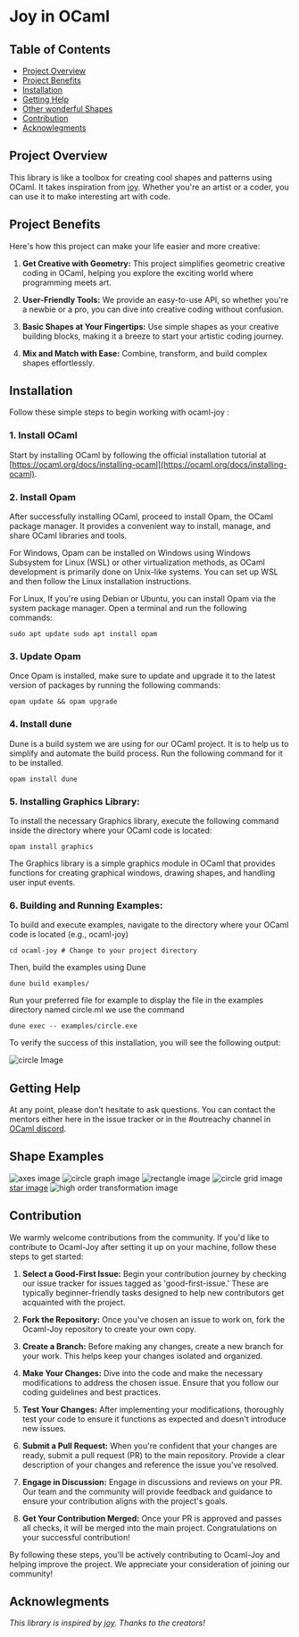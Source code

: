 # Joy in OCaml

## Table of Contents
- [Project Overview](#project-overview)
- [Project Benefits](#project-benefits)
- [Installation](#installation)
- [Getting Help](#getting-help)
- [Other wonderful Shapes](#other-wonderful-shapes)
- [Contribution](#contribution)
- [Acknowlegments](#acknowlegments)

## Project Overview
This library is like a toolbox for creating cool shapes and patterns using OCaml. It takes inspiration from [joy](https://github.com/fossunited/joy). Whether you're an artist or a coder, you can use it to make interesting art with code.

## Project Benefits

Here's how this project can make your life easier and more creative:

1. **Get Creative with Geometry:** This project simplifies geometric creative coding in OCaml, helping you explore the exciting world where programming meets art.

2. **User-Friendly Tools:** We provide an easy-to-use API, so whether you're a newbie or a pro, you can dive into creative coding without confusion.

3. **Basic Shapes at Your Fingertips:** Use simple shapes as your creative building blocks, making it a breeze to start your artistic coding journey.

4. **Mix and Match with Ease:** Combine, transform, and build complex shapes effortlessly.


## Installation

Follow these simple steps to begin working with ocaml-joy :

### 1. Install OCaml

Start by installing OCaml by following the official installation tutorial at [https://ocaml.org/docs/installing-ocaml](https://ocaml.org/docs/installing-ocaml).

### 2. Install Opam

After successfully installing OCaml, proceed to install Opam, the OCaml package manager. It provides a convenient way to install, manage, and share OCaml libraries and tools.

For Windows, Opam can be installed on Windows using Windows Subsystem for Linux (WSL) or other virtualization methods, as OCaml development is primarily done on Unix-like systems. You can set up WSL and then follow the Linux installation instructions.

For Linux, If you're using Debian or Ubuntu, you can install Opam via the system package manager. Open a terminal and run the following commands:

`sudo apt update
sudo apt install opam
`

### 3. Update Opam
Once Opam is installed, make sure to update and upgrade it to the latest version of packages by running the following commands:

`opam update && opam upgrade`

### 4. Install dune
Dune is a build system we are using for our OCaml project. It is to help us to simplify and automate the build process. Run the following command for it to be installed.

`opam install dune`

### 5. Installing Graphics Library:
To install the necessary Graphics library, execute the following command inside the directory where your OCaml code is located:

`opam install graphics`

The Graphics library is a simple graphics module in OCaml that provides functions for creating graphical windows, drawing shapes, and handling user input events.

### 6. Building and Running Examples:
To build and execute examples, navigate to the directory where your OCaml code is located (e.g., ocaml-joy)

`cd ocaml-joy # Change to your project directory`

Then, build the examples using Dune 

`dune build examples/`

Run your preferred file for example to display the file in the examples directory named circle.ml we use the command

`dune exec -- examples/circle.exe`

To verify the success of this installation, you will see the following output:

![circle Image](https://github.com/joanita-51/ocaml-joy/assets/82649346/87bf01ad-836f-4491-97c2-8724b8047429)

## Getting Help
At any point, please don't hesitate to ask questions. You can contact the mentors either here in the issue tracker or in the #outreachy channel in [OCaml discord](https://discord.com/invite/cCYQbqN). 

## Shape Examples
![axes image](https://github.com/joanita-51/ocaml-joy/assets/82649346/0b8b402e-65ee-45a8-b568-cf0434a10f5e)
![circle graph image](https://github.com/joanita-51/ocaml-joy/assets/82649346/1ac34bd9-553b-45e2-90cf-240c73b63256)
![rectangle image](https://github.com/joanita-51/ocaml-joy/assets/82649346/c00e5df4-83bd-4cf7-a864-6f26da0d1fac)
![circle grid image](https://github.com/joanita-51/ocaml-joy/assets/82649346/20176f2d-cf96-4ec1-93ed-e5eaf1682600)
[star image](https://github.com/joanita-51/ocaml-joy/assets/82649346/5a8cd0ea-f00b-46b0-b34d-406d76561a2d)
![high order transformation image](https://github.com/joanita-51/ocaml-joy/assets/82649346/eeb2d2fc-86c5-4159-b559-4e280232798f)
<!-- ![star image](https://github.com/joanita-51/ocaml-joy/assets/82649346/5a8cd0ea-f00b-46b0-b34d-406d76561a2d)
![circle rectangle image](https://github.com/joanita-51/ocaml-joy/assets/82649346/d53af149-83e3-40ac-b34d-d83c69eede3b)
![circle row joy image](https://github.com/joanita-51/ocaml-joy/assets/82649346/6a67187a-ef85-4549-9920-a674740731a7)
![triangle image](https://github.com/joanita-51/ocaml-joy/assets/82649346/de6f1384-94cd-4d78-8380-74d0c38b9331)
![concentric circles image](https://github.com/joanita-51/ocaml-joy/assets/82649346/8085d796-4672-413f-904e-01d843e076a1)
![Line image](https://github.com/joanita-51/ocaml-joy/assets/82649346/3b53a1b1-4192-4039-a78d-452116cf683b)
![translate circle image](https://github.com/joanita-51/ocaml-joy/assets/82649346/f4b570ef-cc66-46a8-9360-8796e1fb7361)
![translate rectangle image](https://github.com/joanita-51/ocaml-joy/assets/82649346/aedfaeb4-4ddc-4d82-a77f-a2dfdd071b3d)
![polygon image](https://github.com/joanita-51/ocaml-joy/assets/82649346/1201e352-ef3f-433c-82cc-c834b3d52daf)
![high order transformation image](https://github.com/joanita-51/ocaml-joy/assets/82649346/eeb2d2fc-86c5-4159-b559-4e280232798f)
![translate eclipse image](https://github.com/joanita-51/ocaml-joy/assets/82649346/70026da8-92a3-4c3f-a90a-6827b87e1b8a)
![circle grid image](https://github.com/joanita-51/ocaml-joy/assets/82649346/2d24f4a5-2d06-4091-806a-1c7b412a3ef7) -->


## Contribution

We warmly welcome contributions from the community. If you'd like to contribute to Ocaml-Joy after setting it up on your machine, follow these steps to get started:

1. **Select a Good-First Issue:** Begin your contribution journey by checking our issue tracker for issues tagged as 'good-first-issue.' These are typically beginner-friendly tasks designed to help new contributors get acquainted with the project.

2. **Fork the Repository:** Once you've chosen an issue to work on, fork the Ocaml-Joy repository to create your own copy.

3. **Create a Branch:** Before making any changes, create a new branch for your work. This helps keep your changes isolated and organized.

4. **Make Your Changes:** Dive into the code and make the necessary modifications to address the chosen issue. Ensure that you follow our coding guidelines and best practices.

5. **Test Your Changes:** After implementing your modifications, thoroughly test your code to ensure it functions as expected and doesn't introduce new issues.

6. **Submit a Pull Request:** When you're confident that your changes are ready, submit a pull request (PR) to the main repository. Provide a clear description of your changes and reference the issue you've resolved.

7. **Engage in Discussion:** Engage in discussions and reviews on your PR. Our team and the community will provide feedback and guidance to ensure your contribution aligns with the project's goals.

8. **Get Your Contribution Merged:** Once your PR is approved and passes all checks, it will be merged into the main project. Congratulations on your successful contribution!

By following these steps, you'll be actively contributing to Ocaml-Joy and helping improve the project. We appreciate your consideration of joining our community!


## Acknowlegments

*This library is inspired by [joy](https://github.com/fossunited/joy). Thanks to the creators!*
